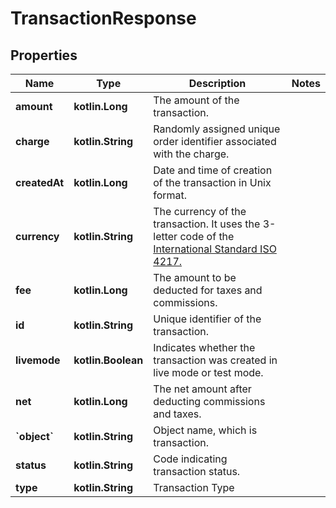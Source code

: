 
# TransactionResponse

## Properties
Name | Type | Description | Notes
------------ | ------------- | ------------- | -------------
**amount** | **kotlin.Long** | The amount of the transaction. | 
**charge** | **kotlin.String** | Randomly assigned unique order identifier associated with the charge. | 
**createdAt** | **kotlin.Long** | Date and time of creation of the transaction in Unix format. | 
**currency** | **kotlin.String** | The currency of the transaction. It uses the 3-letter code of the [International Standard ISO 4217.](https://es.wikipedia.org/wiki/ISO_4217) | 
**fee** | **kotlin.Long** | The amount to be deducted for taxes and commissions. | 
**id** | **kotlin.String** | Unique identifier of the transaction. | 
**livemode** | **kotlin.Boolean** | Indicates whether the transaction was created in live mode or test mode. | 
**net** | **kotlin.Long** | The net amount after deducting commissions and taxes. | 
**&#x60;object&#x60;** | **kotlin.String** | Object name, which is transaction. | 
**status** | **kotlin.String** | Code indicating transaction status. | 
**type** | **kotlin.String** | Transaction Type | 



